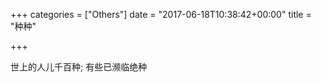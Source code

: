 +++
categories = ["Others"]
date = "2017-06-18T10:38:42+00:00"
title = "种种"

+++


世上的人儿千百种; 有些已濒临绝种